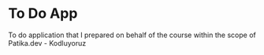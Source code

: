 # To Do App

To do application that I prepared on behalf of the course within the scope of Patika.dev - Kodluyoruz

